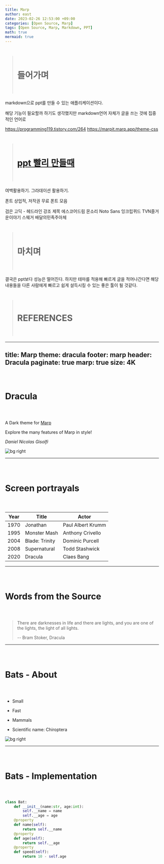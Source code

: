 ```yaml
---
title: Marp
author: east
date: 2023-02-26 12:53:00 +09:00
categories: [Open Source, Marp]
tags: [Open Source, Marp, Markdown, PPT]
math: true
mermaid: true
---
```


> # 들어가며

markdown으로 ppt를 만들 수 있는 애플리케이션이다.

해당 기능이 필요할까 하기도 생각했지만 markdown언어 자체가 글을 쓰는 것에 집중적인 언어로

https://programming119.tistory.com/264
https://marpit.marp.app/theme-css


> # [ppt 빨리 만들때](https://www.youtube.com/watch?v=eFnPoyIYbuk&list=WL&index=1)

여백활용하기.
그라데이션 활용하기.


폰트 상업적, 저작권 무료 폰트 모음

검은 고딕 - 헤드라인 강조 제목
에스코어드림
몬소리
Noto Sans
잉크립퀴드
TVN즐거운이야기
스웨거
배달의민족주아체

> # 마치며

결국은 ppt보다 성능은 떨어진다. 하지만 테마를 적용해 빠르게 글을 적어나간다면 
해당 내용들을 다른 사람에게 빠르고 쉽게 설득시킬 수 있는 좋은 툴이 될 것같다.

> # REFERENCES



---
title: Marp
theme: dracula
footer: marp
header: Dracula
paginate: true
marp: true
size: 4K
---

 

# Dracula

A Dark theme for [Marp](https://marp.app)

Explore the many features of Marp in style!

*Daniel Nicolas Gisolfi*

<style scoped>
h1 {
    padding-top: 1.5em;
}
</style>

![bg right](./img/leonardo-yip-unsplash.jpg)

---

# Screen portrayals

| Year | Title | Actor |
| ----------- | ----------- | ----------- |
| 1970 | Jonathan | Paul Albert Krumm |
| 1995 | Monster Mash | Anthony Crivello|
| 2004 | Blade: Trinity | Dominic Purcell|
| 2008 | Supernatural | Todd Stashwick|
| 2020 | Dracula | Claes Bang|

<style scoped>
table {
    margin-left: auto;
    margin-right: auto;
}
</style>

---

# Words from the Source

> There are darknesses in life and there are lights, and you are one of the lights, the light of all lights.
>
> -- Bram Stoker, Dracula

<style scoped>
h1 {
    padding-bottom: 1.5em;
}
</style>

---

# Bats - About

- Small

- Fast

- Mammals

- Scientific name: Chiroptera

![bg right](./img/igam-ogam-unsplash.jpg)


---

# Bats - Implementation

```python
class Bat:
    def __init__(name:str, age:int):
        self.__name = name
        self.__age = age
    @property
    def name(self):
        return self.__name
    @property
    def age(self):
        return self.__age
    @property
    def speed(self):
        return 10 - self.age
```



